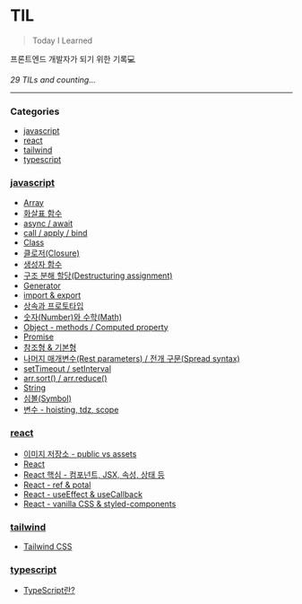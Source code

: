 # TIL
> Today I Learned

프론트엔드 개발자가 되기 위한 기록💻


_29 TILs and counting..._

---

### Categories

- [javascript](#javascript)
- [react](#react)
- [tailwind](#tailwind)
- [typescript](#typescript)

### [javascript](#javascript)
- [Array](javascript/array.md)
- [화살표 함수](javascript/arrow_function.md)
- [async / await](javascript/async_await.md)
- [call / apply / bind](javascript/call_apply_bind.md)
- [Class](javascript/class.md)
- [클로저(Closure)](javascript/closure.md)
- [생성자 함수](javascript/constructor_function.md)
- [구조 분해 할당(Destructuring assignment)](javascript/destructuring_assignment.md)
- [Generator](javascript/generator.md)
- [import & export](javascript/import_export.md)
- [상속과 프로토타입](javascript/inheritance_prototype.md)
- [숫자(Number)와 수학(Math)](javascript/number_math.md)
- [Object - methods / Computed property](javascript/object_methods_computed_property.md)
- [Promise](javascript/promise.md)
- [참조형 & 기본형](javascript/referenceType_primitiveType.md)
- [나머지 매개변수(Rest parameters) / 전개 구문(Spread syntax)](javascript/rest_parameters_spread_syntax.md)
- [setTimeout / setInterval](javascript/settimeout_stinterval.md)
- [arr.sort() / arr.reduce()](javascript/sort_reduce.md)
- [String](javascript/string.md)
- [심볼(Symbol)](javascript/symbol.md)
- [변수 - hoisting, tdz, scope](javascript/variable_hoisting_tdz_scope.md)

### [react](#react)
- [이미지 저장소 - public vs assets](react/public_vs_src_assets.md)
- [React](react/react.md)
- [React 핵심 - 컴포넌트, JSX, 속성, 상태 등](react/react_basic.md)
- [React - ref & potal](react/ref_potal.md)
- [React - useEffect & useCallback](react/useEffect.md)
- [React - vanilla CSS & styled-components](react/vanillaCss_styledComponents.md)

### [tailwind](#tailwind)
- [Tailwind CSS](tailwind/tailwind_css.md)

### [typescript](#typescript)
- [TypeScript란?](typescript/why_typescript.md)

[1]: https://simonwillison.net/2020/Apr/20/self-rewriting-readme/
[2]: https://github.com/jbranchaud/til
